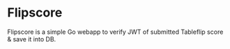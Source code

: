 # Flipscore

Flipscore is a simple Go webapp to verify JWT of submitted Tableflip score & save it into DB.